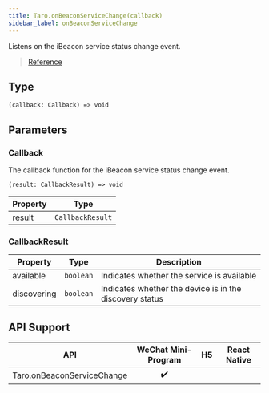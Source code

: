 ```yaml
---
title: Taro.onBeaconServiceChange(callback)
sidebar_label: onBeaconServiceChange
---
```


Listens on the iBeacon service status change event.

> [Reference](https://developers.weixin.qq.com/miniprogram/dev/api/device/ibeacon/wx.onBeaconServiceChange.html)

## Type

```tsx
(callback: Callback) => void
```

## Parameters

### Callback

The callback function for the iBeacon service status change event.

```tsx
(result: CallbackResult) => void
```

<table>
  <thead>
    <tr>
      <th>Property</th>
      <th>Type</th>
    </tr>
  </thead>
  <tbody>
    <tr>
      <td>result</td>
      <td><code>CallbackResult</code></td>
    </tr>
  </tbody>
</table>

### CallbackResult

<table>
  <thead>
    <tr>
      <th>Property</th>
      <th>Type</th>
      <th>Description</th>
    </tr>
  </thead>
  <tbody>
    <tr>
      <td>available</td>
      <td><code>boolean</code></td>
      <td>Indicates whether the service is available</td>
    </tr>
    <tr>
      <td>discovering</td>
      <td><code>boolean</code></td>
      <td>Indicates whether the device is in the discovery status</td>
    </tr>
  </tbody>
</table>

## API Support

|            API             | WeChat Mini-Program | H5 | React Native |
|:--------------------------:|:-------------------:|:--:|:------------:|
| Taro.onBeaconServiceChange |         ✔️          |    |              |
